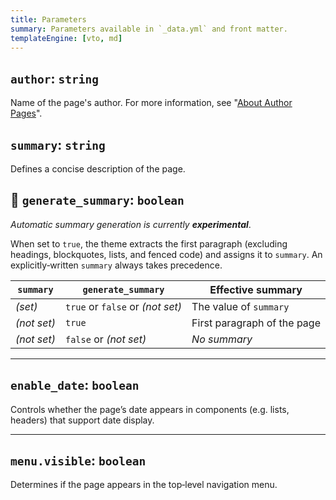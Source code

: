 ```yaml
---
title: Parameters
summary: Parameters available in `_data.yml` and front matter.
templateEngine: [vto, md]
---
```


## `author`: `string`

Name of the page's author. For more information, see "[About Author Pages](/post/about-author-pages)".

## `summary`: `string`

Defines a concise description of the page.

## 🧪 `generate_summary`: `boolean`

*Automatic summary generation is currently **experimental***.

When set to `true`, the theme extracts the first paragraph (excluding headings, blockquotes, lists, and fenced code) and assigns it to `summary`. An explicitly‑written `summary` always takes precedence.

| `summary` | `generate_summary` | Effective summary |
|-----------|--------------------|-------------------|
| *(set)*   | `true` or `false` or *(not set)*  | The value of `summary` |
| *(not set)* | `true` | First paragraph of the page |
| *(not set)* | `false` or *(not set)* | *No summary* |

---

## `enable_date`: `boolean`

Controls whether the page’s date appears in components (e.g. lists, headers) that support date display.

---

## `menu.visible`: `boolean`

Determines if the page appears in the top‑level navigation menu.

